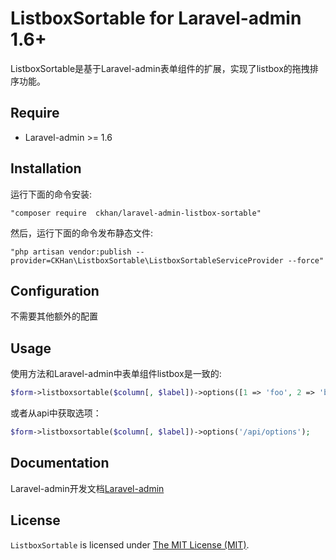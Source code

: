 # ListboxSortable for Laravel-admin 1.6+
ListboxSortable是基于Laravel-admin表单组件的扩展，实现了listbox的拖拽排序功能。

## Require
- Laravel-admin >= 1.6

## Installation
运行下面的命令安装:

    "composer require  ckhan/laravel-admin-listbox-sortable"
然后，运行下面的命令发布静态文件:

    "php artisan vendor:publish --provider=CKHan\ListboxSortable\ListboxSortableServiceProvider --force"    

## Configuration
不需要其他额外的配置

## Usage
使用方法和Laravel-admin中表单组件listbox是一致的:
```php
$form->listboxsortable($column[, $label])->options([1 => 'foo', 2 => 'bar', 'val' => 'Option name']);
``` 
或者从api中获取选项：
```php
$form->listboxsortable($column[, $label])->options('/api/options');
``` 
## Documentation
Laravel-admin开发文档[Laravel-admin](https://laravel-admin.org/docs/zh/)
## License
`ListboxSortable` is licensed under [The MIT License (MIT)](LICENSE).
